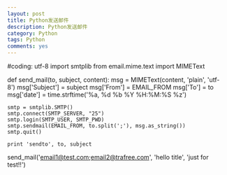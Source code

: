 ```yaml
---
layout: post
title: Python发送邮件
description: Python发送邮件
category: Python
tags: Python
comments: yes
---
```


#coding: utf-8
import smtplib
from email.mime.text import MIMEText


def send_mail(to, subject, content):
    msg = MIMEText(content, 'plain', 'utf-8')
    msg['Subject'] = subject
    msg['From'] = EMAIL_FROM
    msg['To'] = to
    msg['date'] = time.strftime('%a, %d %b %Y %H:%M:%S %z')

    smtp = smtplib.SMTP()
    smtp.connect(SMTP_SERVER, "25")
    smtp.login(SMTP_USER, SMTP_PWD)
    smtp.sendmail(EMAIL_FROM, to.split(';'), msg.as_string())
    smtp.quit()

    print 'sendto', to, subject

send_mail('email1@test.com;email2@trafree.com', 'hello title', 'just for test!!')